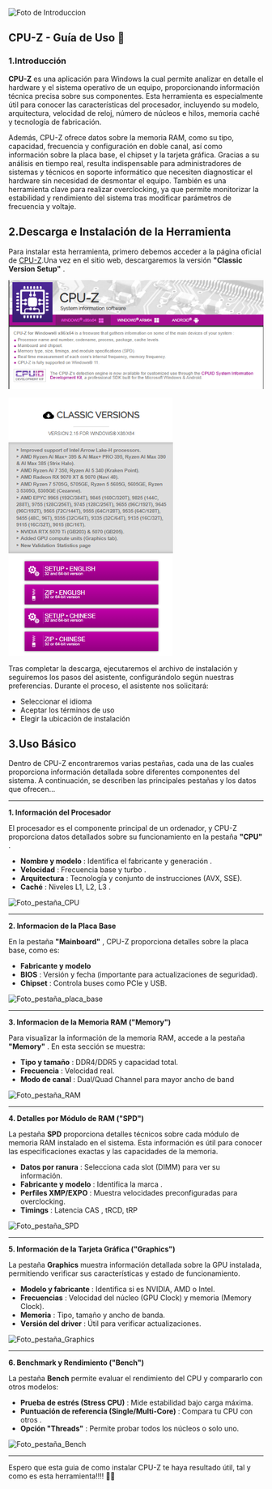 ![Foto de Introduccion](https://static-sg.winudf.com/wupload/xy/aprojectadmin/ZM5nL3Q5.jpg?imageMogr2/thumbnail/600x)

## CPU-Z - Guía de Uso 🔧

### 1.Introducción

**CPU-Z** es una aplicación para Windows la cual permite analizar en detalle el hardware y el sistema operativo de un equipo, proporcionando información técnica precisa sobre sus componentes. Esta herramienta es especialmente útil para conocer las características del procesador, incluyendo su modelo, arquitectura, velocidad de reloj, número de núcleos e hilos, memoria caché y tecnología de fabricación.

Además, CPU-Z ofrece datos sobre la memoria RAM, como su tipo, capacidad, frecuencia y configuración en doble canal, así como información sobre la placa base, el chipset y la tarjeta gráfica. Gracias a su análisis en tiempo real, resulta indispensable para administradores de sistemas y técnicos en soporte informático que necesiten diagnosticar el hardware sin necesidad de desmontar el equipo. También es una herramienta clave para realizar overclocking, ya que permite monitorizar la estabilidad y rendimiento del sistema tras modificar parámetros de frecuencia y voltaje.

## 2.Descarga e Instalación de la Herramienta

Para instalar esta herramienta, primero debemos acceder a la página oficial de [CPU-Z](https://www.cpuid.com/softwares/cpu-z.html).Una vez en el sitio web, descargaremos la versión **"Classic Version Setup"** .

![alt text](image-4.png)

![alt text](image-3.png)

 Tras completar la descarga, ejecutaremos el archivo de instalación y seguiremos los pasos del asistente, configurándolo según nuestras preferencias. Durante el proceso, el asistente nos solicitará:

* Seleccionar el idioma
* Aceptar los términos de uso
* Elegir la ubicación de instalación

## 3.Uso Básico

Dentro de CPU-Z encontraremos varias pestañas, cada una de las cuales proporciona información detallada sobre diferentes componentes del sistema. A continuación, se describen las principales pestañas y los datos que ofrecen...

---

**1. Información del Procesador**

El procesador es el componente principal de un ordenador, y CPU-Z proporciona datos detallados sobre su funcionamiento en la pestaña **"CPU"** .

* **Nombre y modelo** : Identifica el fabricante y generación .
* **Velocidad** : Frecuencia base y turbo .
* **Arquitectura** : Tecnología  y conjunto de instrucciones (AVX, SSE).
* **Caché** : Niveles L1, L2, L3 .

![Foto_pestaña_CPU](assets/20250402_011607_image.png)

---

**2. Informacion de la Placa Base**

En la pestaña **"Mainboard"** , CPU-Z proporciona detalles sobre la placa base, como es:

* **Fabricante y modelo**
* **BIOS** : Versión y fecha (importante para actualizaciones de seguridad).
* **Chipset** : Controla buses como PCIe y USB.

![Foto_pestaña_placa_base](assets/20250402_011529_image.png)

---

**3. Informacion de la Memoria RAM ("Memory")**

Para visualizar la información de la memoria RAM, accede a la pestaña **"Memory"** . En esta sección se muestra:

* **Tipo y tamaño** : DDR4/DDR5 y capacidad total.
* **Frecuencia** : Velocidad real.
* **Modo de canal** : Dual/Quad Channel para mayor ancho de band

![Foto_pestaña_RAM](assets/20250402_011707_image.png)

---

**4. Detalles por Módulo de RAM ("SPD")**

La pestaña **SPD** proporciona detalles técnicos sobre cada módulo de memoria RAM instalado en el sistema. Esta información es útil para conocer las especificaciones exactas y las capacidades de la memoria.

* **Datos por ranura** : Selecciona cada slot (DIMM) para ver su información.
* **Fabricante y modelo** : Identifica la marca .
* **Perfiles XMP/EXPO** : Muestra velocidades preconfiguradas para overclocking.
* **Timings** : Latencia CAS , tRCD, tRP

![Foto_pestaña_SPD](assets/20250402_012524_image.png)

---

**5. Información de la Tarjeta Gráfica ("Graphics")**

La pestaña **Graphics** muestra información detallada sobre la GPU instalada, permitiendo verificar sus características y estado de funcionamiento.

* **Modelo y fabricante** : Identifica si es NVIDIA, AMD o Intel.
* **Frecuencias** : Velocidad del núcleo (GPU Clock) y memoria (Memory Clock).
* **Memoria** : Tipo, tamaño y ancho de banda.
* **Versión del driver** : Útil para verificar actualizaciones.

![Foto_pestaña_Graphics](assets/20250402_012600_image.png)

---

**6. Benchmark y Rendimiento ("Bench")**

La pestaña **Bench** permite evaluar el rendimiento del CPU y compararlo con otros modelos:

* **Prueba de estrés (Stress CPU)** : Mide estabilidad bajo carga máxima.
* **Puntuación de referencia (Single/Multi-Core)** : Compara tu CPU con otros .
* **Opción "Threads"** : Permite probar todos los núcleos o solo uno.

![Foto_pestaña_Bench](assets/20250402_012648_image.png)

---

Espero que esta guia de como instalar CPU-Z te haya resultado útil, tal y como es esta herramienta!!!! 🚀🔧

